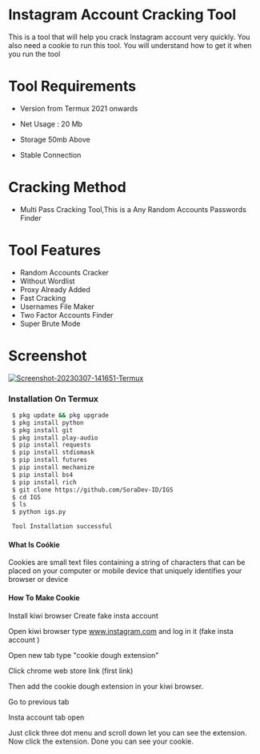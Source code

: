 
# Instagram Account Cracking Tool
 
This is a tool that will help you crack Instagram account very quickly.  You also need a cookie to run this tool.  You will understand how to get it when you run the tool

#

# Tool Requirements 

+ Version from Termux 2021 onwards

 + Net Usage : 20 Mb

+ Storage 50mb Above

+ Stable Connection

#  Cracking Method

+ Multi Pass Cracking Tool,This is a Any Random Accounts Passwords Finder



# Tool Features

+ Random Accounts Cracker
+ Without Wordlist
+ Proxy Already Added
+ Fast Cracking
+ Usernames File Maker
+ Two Factor Accounts Finder
+ Super Brute Mode

#

# Screenshot

<a href="https://ibb.co/D5G6nct"><img src="https://i.ibb.co/gzvXCq3/Screenshot-20230307-141651-Termux.png" alt="Screenshot-20230307-141651-Termux" border="0"></a>
<p align="center">



### Installation On Termux
 
 
```bash
 $ pkg update && pkg upgrade
 $ pkg install python 
 $ pkg install git
 $ pkg install play-audio
 $ pip install requests 
 $ pip install stdiomask
 $ pip install futures
 $ pip install mechanize
 $ pip install bs4
 $ pip install rich
 $ git clone https://github.com/SoraDev-ID/IGS
 $ cd IGS
 $ ls
 $ python igs.py

 Tool Installation successful

```

#### What Is Coókie

Cookies are small text files containing a string of characters that can be placed on your computer or mobile device that uniquely identifies your browser or device


#### How To Make Cookie

Install kiwi browser
Create fake insta account 

Open kiwi browser type www.instagram.com and log in it (fake insta account )

Open new tab type "cookie dough extension" 

Click chrome web store link (first link)

Then add the cookie dough extension in your kiwi browser. 

Go to previous tab 

Insta account tab open 

Just click three dot menu and scroll down let you can see the extension. Now click the extension. Done you can see your cookie.





